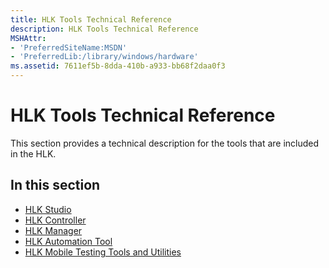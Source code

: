 ```yaml
---
title: HLK Tools Technical Reference
description: HLK Tools Technical Reference
MSHAttr:
- 'PreferredSiteName:MSDN'
- 'PreferredLib:/library/windows/hardware'
ms.assetid: 7611ef5b-8dda-410b-a933-bb68f2daa0f3
---
```


# HLK Tools Technical Reference


This section provides a technical description for the tools that are included in the HLK.

## <span id="in-this-section"></span>In this section


-   [HLK Studio](hlk-studio.md)
-   [HLK Controller](hlk-controller.md)
-   [HLK Manager](hlk-manager.md)
-   [HLK Automation Tool](hlk-automation-tool.md)
-   [HLK Mobile Testing Tools and Utilities](hlk-mobile-testing-tools-and-utilities.md)

 

 






